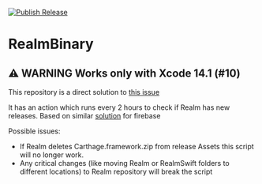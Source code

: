 [![Publish Release](https://github.com/timstudt/RealmBinary/actions/workflows/package.yml/badge.svg?branch=main)](https://github.com/timstudt/RealmBinary/actions/workflows/package.yml)
# RealmBinary

## ⚠️ WARNING Works only with Xcode 14.1 (#10)

This repository is a direct solution to [this issue](https://github.com/realm/realm-swift/issues/6898)

It has an action which runs every 2 hours to check if Realm has new releases. Based on similar [solution](https://github.com/akaffenberger/firebase-ios-sdk-xcframeworks) for firebase

Possible issues:
- If Realm deletes Carthage.framework.zip from release Assets this script will no longer work.
- Any critical changes (like moving Realm or RealmSwift folders to different locations) to Realm repository will break the script
